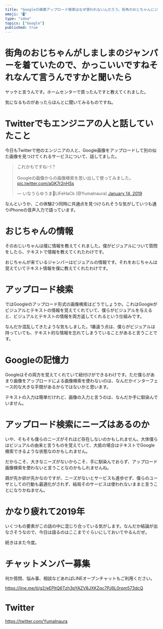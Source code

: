 ```yaml
---
title: "Googleの画像アップロード検索はなぜ使われないんだろう。街角のおじちゃんにジャンパーのビジュアルからテキスト情報を教えてもらって考えた。"
emoji: "🖥"
type: "idea"
topics: ["Google"]
published: true
---
```




# 街角のおじちゃんがしましまのジャンパーを着ていたので、かっこいいですねそれなんて言うんですかと聞いたら

ヤッケと言うんです。ホームセンターで買ったんですと教えてくれました。

気になるものがあったらほんとに聞いてみるものですね。

# Twitterでもエンジニアの人と話していたこと

今日もTwitterで他のエンジニアの人と、Google画像をアップロードして別の似た画像を見つけてくれるサービスについて、話してました。

<blockquote class="twitter-tweet" data-lang="en"><p lang="ja" dir="ltr">これかもですね:-)？<br><br>Googleの画像からの画像検索を思い出して使ってみました。 <a href="https://t.co/aGK7r2nHSs">pic.twitter.com/aGK7r2nHSs</a></p>&mdash; いなうらゆうま🤖LIFeHaCk (@YumaInaura) <a href="https://twitter.com/YumaInaura/status/1084638941171539968?ref_src=twsrc%5Etfw">January 14, 2019</a></blockquote>


なんというか、この体験2つ同時に共通点を見つけられそうな気がしていつも通りiPhoneの音声入力で語っています。

#	おじちゃんの情報

そのおじいちゃんは僕に情報を教えてくれました。僕がビジュアルについて質問をしたら、テキストで情報を教えてくれたわけです。

おじちゃんが来ているジャンパーはビジュアルの情報です。それをおじちゃんは覚えていてテキスト情報を僕に教えてくれたわけです。

#	アップロード検索

ではGoogleのアップロード形式の画像検索はどうでしょうか。これはGoogleがビジュアルとテキストの情報を覚えてくれていて、僕らがビジュアルを与えると、ビジュアルとテキストの情報を両方返してくれるという仕組みです。

なんだか混乱してきたような気もしました。1番違う点は、僕らがビジュアルは持っていても、テキスト的な情報を忘れてしまうていることがあると言うことです。

#	Googleの記憶力

Googleはその両方を覚えてくれていて紐付けができるわけです。ただ僕らがあまり画像をアップロードによる画像検索を使わないのは、なんだかインターフェース的な大きな手間があるからではないかと思います。

テキストの入力は簡単だけれど、画像の入力と言うのは、なんだか手に馴染んでいません。

#	アップロード検索にニーズはあるのか

いや、そもそも僕らのニーズがそれほど存在しないのかもしれません。大体僕らはビジュアルの由来と言うものを覚えていて、大抵の場合はテキストでGoogle検索できるような状態なのかもしれません。

だからこそ、大きなニーズがないからこそ、手に馴染んでおらず、アップロード画像検索を使わないと言うことなのかもしれませんね。

鶏が先か卵が先かなのですが、ニーズがないとサービスも進歩せず、僕らのユーザとしての行動も最適化がされず、結局そのサービスは使われないままと言うことになりかねません。

#	かなり疲れて2019年

いくつもの要素がこの話の中に混じり合っている気がします。なんだか結論が出なさそうなので、今日は語るのはここまでぐらいにしておいてやるんだぜ。

続きはまた今度。








<!-- Update From Qiita API -->

# チャットメンバー募集


何か質問、悩み事、相談などあればLINEオープンチャットもご利用ください。

https://line.me/ti/g2/eEPltQ6Tzh3pYAZV8JXKZqc7PJ6L0rpm573dcQ





# Twitter


https://twitter.com/YumaInaura


<!-- Update From Qiita API -->


